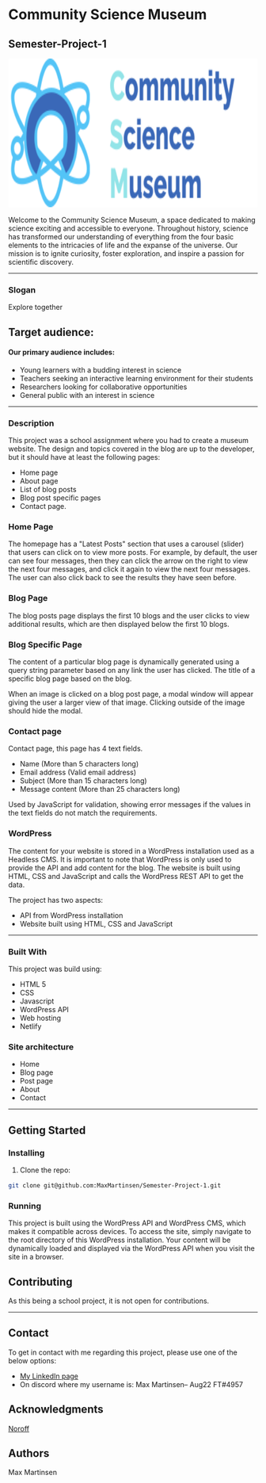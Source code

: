 # Community Science Museum
## Semester-Project-1

<div id="logo" align="center">
  <img src="https://github.com/MaxMartinsen/Semester-Project-1/blob/main/image/header__logo.svg" width="600" height="300"/>
</div>

Welcome to the Community Science Museum, a space dedicated to making science exciting and accessible to everyone. Throughout history, science has transformed our understanding of everything from the four basic elements to the intricacies of life and the expanse of the universe. Our mission is to ignite curiosity, foster exploration, and inspire a passion for scientific discovery.

---

### Slogan

Explore together

## Target audience:

#### Our primary audience includes:

- Young learners with a budding interest in science
- Teachers seeking an interactive learning environment for their students
- Researchers looking for collaborative opportunities
- General public with an interest in science

---

### Description

This project was a school assignment where you had to create a museum website. The design and topics covered in the blog are up to the developer, but it should have at least the following pages:
-	Home page
-	About page
-	List of blog posts
-	Blog post specific pages
-	Contact page.

### Home Page
The homepage has a "Latest Posts" section that uses a carousel (slider) that users can click on to view more posts. For example, by default, the user can see four messages, then they can click the arrow on the right to view the next four messages, and click it again to view the next four messages. The user can also click back to see the results they have seen before.

### Blog Page

The blog posts page displays the first 10 blogs and the user clicks to view additional results, which are then displayed below the first 10 blogs.

### Blog Specific Page

The content of a particular blog page is dynamically generated using a query string parameter based on any link the user has clicked. The title of a specific blog page based on the blog.

When an image is clicked on a blog post page, a modal window will appear giving the user a larger view of that image. Clicking outside of the image should hide the modal.

### Contact page

Contact page, this page has 4 text fields.
-	Name (More than 5 characters long)
-	Email address (Valid email address)
-	Subject (More than 15 characters long)
-	Message content (More than 25 characters long)

Used by JavaScript for validation, showing error messages if the values in the text fields do not match the requirements.

### WordPress

The content for your website is stored in a WordPress installation used as a Headless CMS. It is important to note that WordPress is only used to provide the API and add content for the blog. The website is built using HTML, CSS and JavaScript and calls the WordPress REST API to get the data.

The project has two aspects:
- API from WordPress installation
- Website built using HTML, CSS and JavaScript

---

### Built With

This project was build using:

- HTML 5
- CSS
- Javascript
- WordPress API
- Web hosting
- Netlify

### Site architecture

- Home
- Blog page
- Post page
- About
- Contact

---

## Getting Started

### Installing

1. Clone the repo:

```bash
git clone git@github.com:MaxMartinsen/Semester-Project-1.git
```


### Running

This project is built using the WordPress API and WordPress CMS, which makes it compatible across devices. To access the site, simply navigate to the root directory of this WordPress installation. Your content will be dynamically loaded and displayed via the WordPress API when you visit the site in a browser.

## Contributing

As this being a school project, it is not open for contributions.

---

## Contact

To get in contact with me regarding this project, please use one of the below options:

- [My LinkedIn page](https://www.linkedin.com/in/max-martinsen-87ba80241/)
- On discord where my username is: Max Martinsen– Aug22 FT#4957

## Acknowledgments

[Noroff](https://www.noroff.no/en)

## Authors

Max Martinsen
